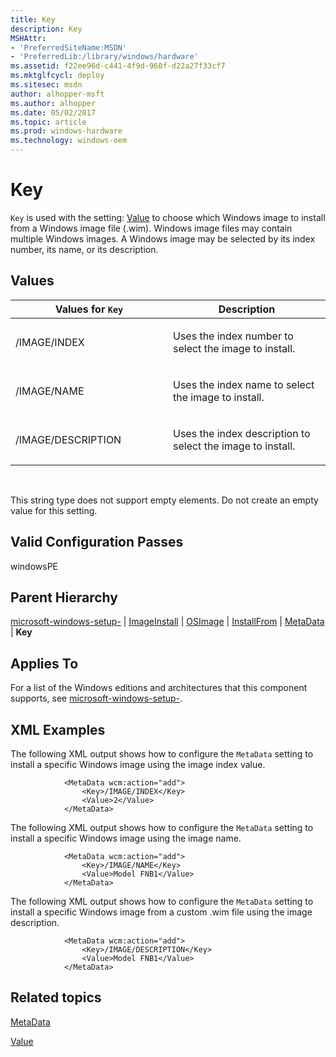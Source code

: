 ```yaml
---
title: Key
description: Key
MSHAttr:
- 'PreferredSiteName:MSDN'
- 'PreferredLib:/library/windows/hardware'
ms.assetid: f22ee96d-c441-4f9d-960f-d22a27f33cf7
ms.mktglfcycl: deploy
ms.sitesec: msdn
author: alhopper-msft
ms.author: alhopper
ms.date: 05/02/2017
ms.topic: article
ms.prod: windows-hardware
ms.technology: windows-oem
---
```


# Key


`Key` is used with the setting: [Value](microsoft-windows-setup-imageinstall-osimage-installfrom-metadata-value.md) to choose which Windows image to install from a Windows image file (.wim). Windows image files may contain multiple Windows images. A Windows image may be selected by its index number, its name, or its description.

## Values


<table>
<colgroup>
<col width="50%" />
<col width="50%" />
</colgroup>
<thead>
<tr class="header">
<th>Values for <code>Key</code></th>
<th>Description</th>
</tr>
</thead>
<tbody>
<tr class="odd">
<td><p>/IMAGE/INDEX</p></td>
<td><p>Uses the index number to select the image to install.</p></td>
</tr>
<tr class="even">
<td><p>/IMAGE/NAME</p></td>
<td><p>Uses the index name to select the image to install.</p></td>
</tr>
<tr class="odd">
<td><p>/IMAGE/DESCRIPTION</p></td>
<td><p>Uses the index description to select the image to install.</p></td>
</tr>
</tbody>
</table>

 

This string type does not support empty elements. Do not create an empty value for this setting.

## Valid Configuration Passes


windowsPE

## Parent Hierarchy


[microsoft-windows-setup-](microsoft-windows-setup.md) | [ImageInstall](microsoft-windows-setup-imageinstall.md) | [OSImage](microsoft-windows-setup-imageinstall-osimage.md) | [InstallFrom](microsoft-windows-setup-imageinstall-osimage-installfrom.md) | [MetaData](microsoft-windows-setup-imageinstall-osimage-installfrom-metadata.md) | **Key**

## Applies To


For a list of the Windows editions and architectures that this component supports, see [microsoft-windows-setup-](microsoft-windows-setup.md).

## XML Examples


The following XML output shows how to configure the `MetaData` setting to install a specific Windows image using the image index value.

```
            <MetaData wcm:action="add">
                <Key>/IMAGE/INDEX</Key>
                <Value>2</Value>
            </MetaData>
```

The following XML output shows how to configure the `MetaData` setting to install a specific Windows image using the image name.

```
            <MetaData wcm:action="add">
                <Key>/IMAGE/NAME</Key>
                <Value>Model FNB1</Value>
            </MetaData>
```

The following XML output shows how to configure the `MetaData` setting to install a specific Windows image from a custom .wim file using the image description.

```
            <MetaData wcm:action="add">
                <Key>/IMAGE/DESCRIPTION</Key>
                <Value>Model FNB1</Value>
            </MetaData>
```

## Related topics


[MetaData](microsoft-windows-setup-imageinstall-osimage-installfrom-metadata.md)

[Value](microsoft-windows-setup-imageinstall-osimage-installfrom-metadata-value.md)

 

 







